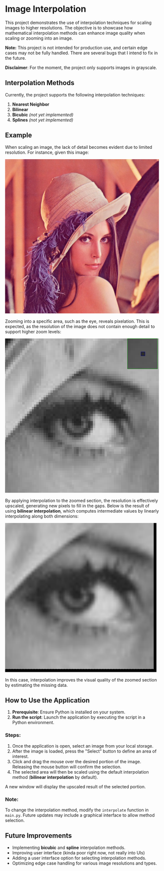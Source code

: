 # Image Interpolation

This project demonstrates the use of interpolation techniques for scaling images to higher resolutions. The objective is to showcase how mathematical interpolation methods can enhance image quality when scaling or zooming into an image.

**Note:** This project is not intended for production use, and certain edge cases may not be fully handled. There are several bugs that I intend to fix in the future.

**Disclaimer**: For the moment, the project only supports images in grayscale. 

## Interpolation Methods

Currently, the project supports the following interpolation techniques:

1. **Nearest Neighbor**  
2. **Bilinear**  
3. **Bicubic** *(not yet implemented)*  
4. **Splines** *(not yet implemented)*  

## Example

When scaling an image, the lack of detail becomes evident due to limited resolution. For instance, given this image:

![Original Image](sample.png)

Zooming into a specific area, such as the eye, reveals pixelation. This is expected, as the resolution of the image does not contain enough detail to support higher zoom levels:

![Zoomed Image Without Interpolation](images/asd.png)

By applying interpolation to the zoomed section, the resolution is effectively upscaled, generating new pixels to fill in the gaps. Below is the result of using **bilinear interpolation**, which computes intermediate values by linearly interpolating along both dimensions:

![Zoomed Image With Interpolation](images/eye.png)

In this case, interpolation improves the visual quality of the zoomed section by estimating the missing data.

## How to Use the Application

1. **Prerequisite**: Ensure Python is installed on your system.
2. **Run the script**: Launch the application by executing the script in a Python environment.

### Steps:

1. Once the application is open, select an image from your local storage.
2. After the image is loaded, press the "Select" button to define an area of interest.
3. Click and drag the mouse over the desired portion of the image. Releasing the mouse button will confirm the selection.
4. The selected area will then be scaled using the default interpolation method (**bilinear interpolation** by default).

A new window will display the upscaled result of the selected portion.

### Note:

To change the interpolation method, modify the `interpolate` function in `main.py`. Future updates may include a graphical interface to allow method selection.

## Future Improvements

- Implementing **bicubic** and **spline** interpolation methods.
- Improving user interface (kinda poor right now, not really into UIs)
- Adding a user interface option for selecting interpolation methods.
- Optimizing edge case handling for various image resolutions and types.
